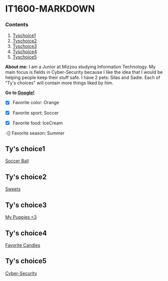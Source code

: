 # IT1600-MARKDOWN

### Contents
1. [Tyschoice1](#Tyschoice1)
2. [Tyschoice2](#Tyschoice2)
3. [Tyschoice3](#Tyschoice3)
4. [Tyschoice4](#Tyschoice4)
5. [Tyschoice5](#Tyschoice5)

 **About me:** 
  I am a Junior at Mizzou studying Information Technology.  My main focus is fields in Cyber-Security because I like the idea that I would be helping people keep their stuff safe.  I have 2 pets: Silas and Sadie. Each of "Ty's choices" will contain more things liked by him.

**Go to [Google!](https://google.com)**

-[x] Favorite color: Orange

-[x] Favorite sport: Soccer

-[x] Favorite food: IceCream

-[] Favorite season: Summer
## Ty's choice1
[Soccer Ball](https://www.google.com/search?q=image+of+soccer+ball&rlz=1C5CHFA_enUS865US865&sxsrf=ALeKk02igJ4FZNI-Yqr-QWh0URl-XrDJqQ:1620396431799&tbm=isch&source=iu&ictx=1&fir=4OeY7PTxeO_1FM%252CjhLKzSfP4OCC8M%252C_&vet=1&usg=AI4_-kSVnXRvVyxS4Gy5x1Lcp5c4wtpm8Q&sa=X&ved=2ahUKEwijudmN37fwAhUWCM0KHR7LDtgQ9QF6BAgSEAE&biw=757&bih=616#imgrc=4OeY7PTxeO_1FM)

## Ty's choice2
[Sweets](https://www.google.com/search?q=sweet+food&rlz=1C5CHFA_enUS865US865&sxsrf=AOaemvIDPRbEI035qoFbFr-YqV_myubVgQ:1637353629364&source=lnms&tbm=isch&sa=X&sqi=2&ved=2ahUKEwiXlczLoaX0AhWLFIgKHcUVBzUQ_AUoAXoECAEQAw&biw=1440&bih=789&dpr=2)

## Ty's choice3
[My Puppies <3](https://www.google.com/search?q=boston+terrier&rlz=1C5CHFA_enUS865US865&sxsrf=AOaemvLu8l_yFbsBgRS7Hm1gJpQkRyDCGw:1637353502096&source=lnms&tbm=isch&sa=X&sqi=2&ved=2ahUKEwibqfSOoaX0AhWSc3AKHfv3BFUQ_AUoAXoECAEQAw&biw=1440&bih=789&dpr=2#imgrc=DoILM3pI6EuWsM)

## Ty's choice4
[Favorite Candles](https://woodwick.yankeecandle.com/)

## Ty's choice5
[Cyber-Security](https://www.google.com/search?q=cyber+security&rlz=1C5CHFA_enUS865US865&sxsrf=AOaemvLOYXbZPXMEBDx6oYC_dBWqWsr85w:1637353692194&source=lnms&tbm=isch&sa=X&sqi=2&ved=2ahUKEwjb9MbpoaX0AhUOU_UHHV5vAz4Q_AUoAnoECAEQBA&biw=1440&bih=789&dpr=2#imgrc=w3USp4Je3HWO-M)

